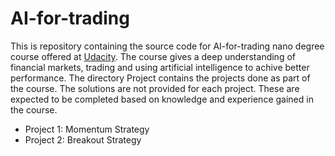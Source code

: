 # AI-for-trading

This is repository containing the source code for AI-for-trading nano degree course offered at [Udacity](https://github.com/udacity/artificial-intelligence-for-trading). The course gives a deep understanding of financial markets, trading and using artificial intelligence to achive better performance. 
The directory Project contains the projects done as part of the course. The solutions are not provided for each project. These are expected to be completed based on knowledge and experience gained in the course. 


- Project 1: Momentum Strategy
- Project 2: Breakout Strategy
